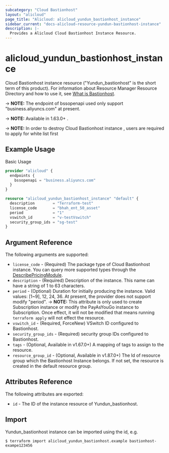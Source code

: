 ```yaml
---
subcategory: "Cloud Bastionhost"
layout: "alicloud"
page_title: "Alicloud: alicloud_yundun_bastionhost_instance"
sidebar_current: "docs-alicloud-resource-yundun-bastionhost-instance"
description: |-
  Provides a Alicloud Cloud Bastionhost Instance Resource.
---
```


# alicloud_yundun_bastionhost_instance

Cloud Bastionhost instance resource ("Yundun_bastionhost" is the short term of this product). 
For information about Resource Manager Resource Directory and how to use it, see [What is Bastionhost](https://www.alibabacloud.com/help/en/doc-detail/52922.htm).

-> **NOTE:** The endpoint of bssopenapi used only support "business.aliyuncs.com" at present.

-> **NOTE:** Available in 1.63.0+ .

-> **NOTE:** In order to destroy Cloud Bastionhost instance , users are required to apply for white list first

## Example Usage

Basic Usage

```terraform
provider "alicloud" {
  endpoints {
    bssopenapi = "business.aliyuncs.com"
  }
}

resource "alicloud_yundun_bastionhost_instance" "default" {
  description        = "Terraform-test"
  license_code       = "bhah_ent_50_asset"
  period             = "1"
  vswitch_id         = "v-testVswitch"
  security_group_ids = "sg-test"
}
```
## Argument Reference

The following arguments are supported:

* `license_code` - (Required)  The package type of Cloud Bastionhost instance. You can query more supported types through the [DescribePricingModule](https://help.aliyun.com/document_detail/96469.html).
* `description` - (Required) Description of the instance. This name can have a string of 1 to 63 characters.
* `period` - (Optional) Duration for initially producing the instance. Valid values: [1~9], 12, 24, 36. At present, the provider does not support modify "period".
-> **NOTE:** This attribute is only used to create Subscription instance or modify the PayAsYouGo instance to Subscription. Once effect, it will not be modified that means running `terraform apply` will not effect the resource.
* `vswitch_id` - (Required, ForceNew) VSwitch ID configured to Bastionhost.
* `security_group_ids` - (Required) security group IDs configured to Bastionhost.
* `tags` - (Optional, Available in v1.67.0+) A mapping of tags to assign to the resource.
* `resource_group_id` - (Optional, Available in v1.87.0+) The Id of resource group which the Bastionhost Instance belongs. If not set, the resource is created in the default resource group.

## Attributes Reference

The following attributes are exported:

* `id` - The ID of the instance resource of Yundun_bastionhost.

## Import

Yundun_bastionhost instance can be imported using the id, e.g.

```
$ terraform import alicloud_yundun_bastionhost.example bastionhost-exampe123456
```